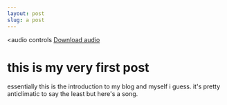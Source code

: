 ```yaml
---
layout: post
slug: a post
---
```

<audio
        controls
        <source src="/docs/audio/thelessiknowthebetter.mp3" type="audio/mpeg" />
            <a href="/docs/audio/thelessiknowthebetter.mp3">
                Download audio
            </a>
    </audio>

# this is my very first post

essentially this is the introduction to my blog and myself i guess. it's pretty anticlimatic to say the least but here's a song.
